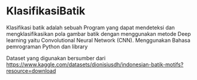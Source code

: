 # KlasifikasiBatik
Klasifikasi batik adalah sebuah Program yang dapat mendeteksi dan mengklasifikasikan pola gambar batik dengan menggunakan metode Deep learning yaitu Convolutional Neural Network (CNN).     Menggunakan Bahasa pemrograman Python dan library

Dataset yang digunakan bersumber dari https://www.kaggle.com/datasets/dionisiusdh/indonesian-batik-motifs?resource=download 
